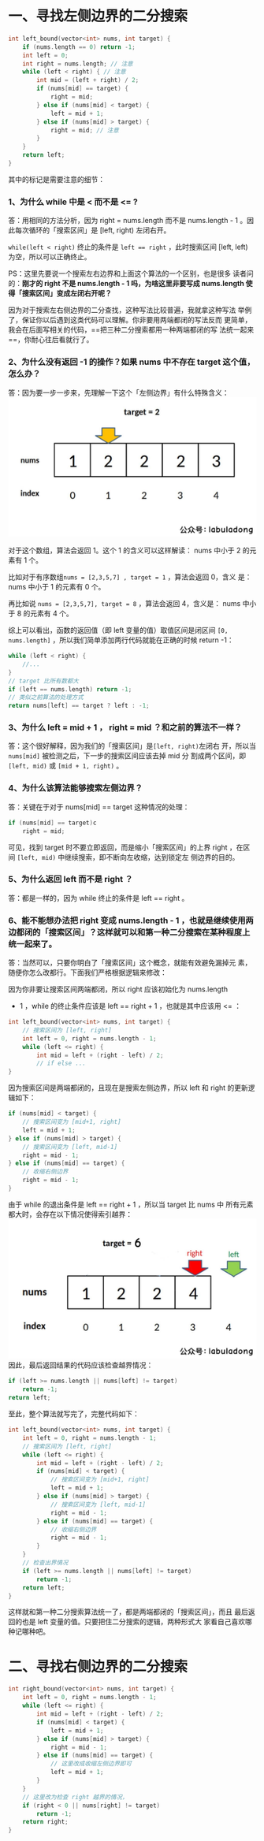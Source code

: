 # 一、寻找左侧边界的⼆分搜索
```c++
int left_bound(vector<int> nums, int target) {
    if (nums.length == 0) return -1;
    int left = 0;
    int right = nums.length; // 注意
    while (left < right) { // 注意
        int mid = (left + right) / 2;
        if (nums[mid] == target) {
            right = mid;
        } else if (nums[mid] < target) {
            left = mid + 1;
        } else if (nums[mid] > target) {
            right = mid; // 注意
        }
    }
    return left;
}
```

其中的标记是需要注意的细节：


###  1、为什么 while 中是 < ⽽不是 <= ?
答：⽤相同的⽅法分析，因为 right = nums.length ⽽不是 nums.length -
1 。因此每次循环的「搜索区间」是 [left, right) 左闭右开。

`while(left < right)` 终⽌的条件是 `left == right` ，此时搜索区间 [left,
left) 为空，所以可以正确终⽌。


PS：这⾥先要说⼀个搜索左右边界和上⾯这个算法的⼀个区别，也是很多
读者问的：**刚才的 right 不是 nums.length - 1 吗，为啥这⾥⾮要写成
nums.length 使得「搜索区间」变成左闭右开呢？**

因为对于搜索左右侧边界的⼆分查找，这种写法⽐较普遍，我就拿这种写法
举例了，保证你以后遇到这类代码可以理解。你⾮要⽤两端都闭的写法反⽽
更简单，我会在后⾯写相关的代码，==把三种⼆分搜索都⽤⼀种两端都闭的写
法统⼀起来==，你耐⼼往后看就⾏了。

### 2、为什么没有返回 -1 的操作？如果 nums 中不存在 target 这个值，怎么办？

答：因为要⼀步⼀步来，先理解⼀下这个「左侧边界」有什么特殊含义：
![1.jpg](../../../../images/WEBRESOURCEc607e374edf26f03c519b7496ae37797.jpeg)

对于这个数组，算法会返回 1。这个 1 的含义可以这样解读： nums 中⼩于
2 的元素有 1 个。

⽐如对于有序数组`nums = [2,3,5,7] , target = 1` ，算法会返回 0，含义
是： nums 中⼩于 1 的元素有 0 个。

再⽐如说 `nums = [2,3,5,7], target = 8` ，算法会返回 4，含义是： nums
中⼩于 8 的元素有 4 个。

综上可以看出，函数的返回值（即 left 变量的值）取值区间是闭区间
`[0, nums.length]` ，所以我们简单添加两⾏代码就能在正确的时候 return
-1：

```cpp
while (left < right) {
    //...
}
// target ⽐所有数都⼤
if (left == nums.length) return -1;
// 类似之前算法的处理⽅式
return nums[left] == target ? left : -1;

```
### 3、为什么 left = mid + 1 ， right = mid ？和之前的算法不⼀样？

答：这个很好解释，因为我们的「搜索区间」是` [left, right) `左闭右
开，所以当 `nums[mid]` 被检测之后，下⼀步的搜索区间应该去掉 mid 分
割成两个区间，即` [left, mid)` 或 `[mid + 1, right)` 。
### 4、为什么该算法能够搜索左侧边界？
答：关键在于对于 nums[mid] == target 这种情况的处理：

```c++
if (nums[mid] == target)c
    right = mid;

```
可⻅，找到 target 时不要⽴即返回，⽽是缩⼩「搜索区间」的上界
right ，在区间 `[left, mid)` 中继续搜索，即不断向左收缩，达到锁定左
侧边界的⽬的。
### 5、为什么返回 left ⽽不是 right ？
答：都是⼀样的，因为 while 终⽌的条件是 left == right 。
### 6、能不能想办法把 right 变成 nums.length - 1 ，也就是继续使⽤两边都闭的「搜索区间」？这样就可以和第⼀种⼆分搜索在某种程度上统⼀起来了。

答：当然可以，只要你明⽩了「搜索区间」这个概念，就能有效避免漏掉元
素，随便你怎么改都⾏。下⾯我们严格根据逻辑来修改：

因为你⾮要让搜索区间两端都闭，所以 right 应该初始化为 nums.length
- 1 ，while 的终⽌条件应该是 left == right + 1 ，也就是其中应该⽤
<= ：


```c++
int left_bound(vector<int> nums, int target) {
    // 搜索区间为 [left, right]
    int left = 0, right = nums.length - 1;
    while (left <= right) {
        int mid = left + (right - left) / 2;
        // if else ...
}

```
因为搜索区间是两端都闭的，且现在是搜索左侧边界，所以 left 和
right 的更新逻辑如下：

```c++
if (nums[mid] < target) {
    // 搜索区间变为 [mid+1, right]
    left = mid + 1;
} else if (nums[mid] > target) {
    // 搜索区间变为 [left, mid-1]
    right = mid - 1;
} else if (nums[mid] == target) {
    // 收缩右侧边界
    right = mid - 1;
}
```

由于 while 的退出条件是 left == right + 1 ，所以当 target ⽐ nums 中
所有元素都⼤时，会存在以下情况使得索引越界：
![2.jpg](../../../../images/WEBRESOURCEb887153893d8ceea2645a0507762c607.jpeg)
因此，最后返回结果的代码应该检查越界情况：

```c++
if (left >= nums.length || nums[left] != target)
    return -1;
return left;

```
⾄此，整个算法就写完了，完整代码如下：

```c++
int left_bound(vector<int> nums, int target) {
    int left = 0, right = nums.length - 1;
    // 搜索区间为 [left, right]
    while (left <= right) {
        int mid = left + (right - left) / 2;
        if (nums[mid] < target) {
            // 搜索区间变为 [mid+1, right]
            left = mid + 1;
        } else if (nums[mid] > target) {
            // 搜索区间变为 [left, mid-1]
            right = mid - 1;
        } else if (nums[mid] == target) {
            // 收缩右侧边界
            right = mid - 1;
        }
    }
    // 检查出界情况
    if (left >= nums.length || nums[left] != target)
        return -1;
    return left;
}
```
这样就和第⼀种⼆分搜索算法统⼀了，都是两端都闭的「搜索区间」，⽽且
最后返回的也是 left 变量的值。只要把住⼆分搜索的逻辑，两种形式⼤
家看⾃⼰喜欢哪种记哪种吧。


# 二、寻找右侧边界的⼆分搜索

```c++
int right_bound(vector<int> nums, int target) {
    int left = 0, right = nums.length - 1;
    while (left <= right) {
        int mid = left + (right - left) / 2;
        if (nums[mid] < target) {
            left = mid + 1;
        } else if (nums[mid] > target) {
            right = mid - 1;
        } else if (nums[mid] == target) {
            // 这⾥改成收缩左侧边界即可
            left = mid + 1;
        }
    }
    // 这⾥改为检查 right 越界的情况，
    if (right < 0 || nums[right] != target)
        return -1;
    return right;
}
```

